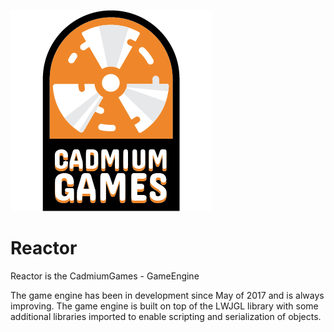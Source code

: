 ![Reactor Logo](https://github.com/baileysostek/Reactor/blob/master/resources/textures/cadmium_logo_pixel.png)
# Reactor
Reactor is the CadmiumGames - GameEngine

The game engine has been in development since May of 2017 and is always improving. The game engine is built on top of the LWJGL library with some additional libraries imported to enable scripting and serialization of objects.
